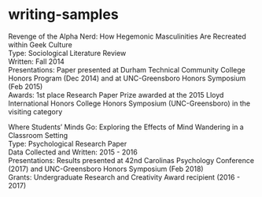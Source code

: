 # writing-samples

Revenge of the Alpha Nerd: How Hegemonic Masculinities Are Recreated within Geek Culture
<br>Type: Sociological Literature Review
<br>Written: Fall 2014
<br>Presentations: Paper presented at Durham Technical Community College Honors Program (Dec 2014) and at UNC-Greensboro Honors Symposium (Feb 2015)
<br>Awards: 1st place Research Paper Prize awarded at the 2015 Lloyd International Honors College Honors Symposium (UNC-Greensboro) in the visiting category

Where Students’ Minds Go: Exploring the Effects of Mind Wandering in a Classroom Setting
<br>Type: Psychological Research Paper
<br>Data Collected and Written: 2015 - 2016
<br>Presentations: Results presented at 42nd Carolinas Psychology Conference (2017) and UNC-Greensboro Honors Symposium (Feb 2018)
<br>Grants: Undergraduate Research and Creativity Award recipient (2016 - 2017)
